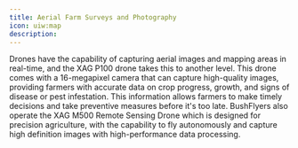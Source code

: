 ```yaml
---
title: Aerial Farm Surveys and Photography
icon: uiw:map
description:
---
```


Drones have the capability of capturing aerial images and mapping areas in real-time, and the XAG P100 drone takes this to another level. This drone comes with a 16-megapixel camera that can capture high-quality images, providing farmers with accurate data on crop progress, growth, and signs of disease or pest infestation. This information allows farmers to make timely decisions and take preventive measures before it's too late. BushFlyers also operate the XAG M500 Remote Sensing Drone which is designed for precision agriculture, with the capability to fly autonomously and capture high definition images with high-performance data processing.
